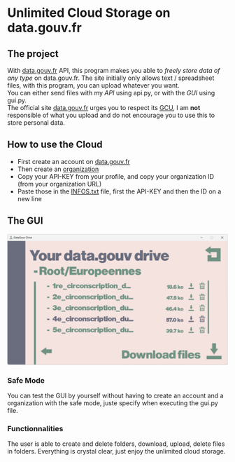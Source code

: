 # Unlimited Cloud Storage on data.gouv.fr 
## The project
With [data.gouv.fr](https://www.data.gouv.fr/) API, this program makes you able to _freely store data of any type_ on data.gouv.fr. The site initially only allows text / spreadsheet files, with this program, you can upload whatever you want.  
You can either send files with my _API_ using api.py, or with the _GUI_ using gui.py.  
The official site [data.gouv.fr](https://www.data.gouv.fr/) urges you to respect its [GCU](https://www.data.gouv.fr/fr/terms/), I am **not** responsible of what you upload and do not encourage you to use this to store personal data.  
 
## How to use the Cloud 
+ First create an account on [data.gouv.fr](https://www.data.gouv.fr/) 
+ Then create an [organization](https://doc.data.gouv.fr/organisations/creer-une-organisation/)
+ Copy your API-KEY from your profile, and copy your organization ID (from your organization URL)
+ Paste those in the [INFOS.txt](INFOS.txt) file, first the API-KEY and then the ID on a new line

## The GUI
![Illustration of the GUI](https://github.com/EwannAnacombesque/cloud-data.gouv/blob/main/Illustration/illustration_files.png)
### Safe Mode
You can test the GUI by yourself without having to create an account and a organization with the safe mode, juste specify when executing the gui.py file.
### Functionnalities
The user is able to create and delete folders, download, upload, delete files in folders.
Everything is crystal clear, just enjoy the unlimited cloud storage.
